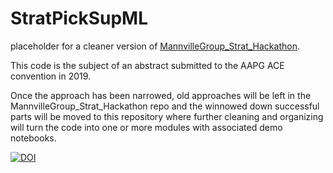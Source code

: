 # StratPickSupML
placeholder for a cleaner version of <a href="https://github.com/JustinGOSSES/MannvilleGroup_Strat_Hackathon">MannvilleGroup_Strat_Hackathon</a>.

This code is the subject of an abstract submitted to the AAPG ACE convention in 2019.

Once the approach has been narrowed, old approaches will be left in the MannvilleGroup_Strat_Hackathon repo and the winnowed down successful parts will be moved to this repository where further cleaning and organizing will turn the code into one or more modules with associated demo notebooks. 

[![DOI](https://zenodo.org/badge/151658252.svg)](https://zenodo.org/badge/latestdoi/151658252)


